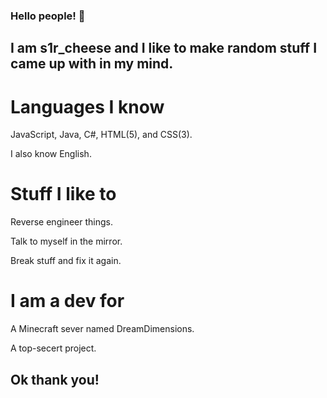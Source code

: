 ### Hello people! 👋
## I am s1r_cheese and I like to make random stuff I came up with in my mind.

# Languages I know
JavaScript, Java, C#, HTML(5), and CSS(3).

I also know English.

# Stuff I like to
Reverse engineer things.

Talk to myself in the mirror.

Break stuff and fix it again.

# I am a dev for

A Minecraft sever named DreamDimensions.

A top-secert project.
## Ok thank you!

<!--
**s1rcheese/s1rcheese** is a ✨ _special_ ✨ repository because its `README.md` (this file) appears on your GitHub profile.

Here are some ideas to get you started:

- 🔭 I’m currently working on ...
- 🌱 I’m currently learning ...
- 👯 I’m looking to collaborate on ...
- 🤔 I’m looking for help with ...
- 💬 Ask me about ...
- 📫 How to reach me: ...
- 😄 Pronouns: ...
- ⚡ Fun fact: ...
-->
